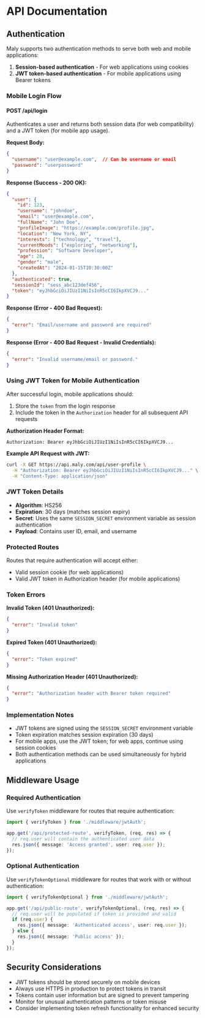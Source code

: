 # API Documentation

## Authentication

Maly supports two authentication methods to serve both web and mobile applications:

1. **Session-based authentication** - For web applications using cookies
2. **JWT token-based authentication** - For mobile applications using Bearer tokens

### Mobile Login Flow

#### POST /api/login

Authenticates a user and returns both session data (for web compatibility) and a JWT token (for mobile app usage).

**Request Body:**
```json
{
  "username": "user@example.com",  // Can be username or email
  "password": "userpassword"
}
```

**Response (Success - 200 OK):**
```json
{
  "user": {
    "id": 123,
    "username": "johndoe",
    "email": "user@example.com",
    "fullName": "John Doe",
    "profileImage": "https://example.com/profile.jpg",
    "location": "New York, NY",
    "interests": ["technology", "travel"],
    "currentMoods": ["exploring", "networking"],
    "profession": "Software Developer",
    "age": 28,
    "gender": "male",
    "createdAt": "2024-01-15T10:30:00Z"
  },
  "authenticated": true,
  "sessionId": "sess_abc123def456",
  "token": "eyJhbGciOiJIUzI1NiIsInR5cCI6IkpXVCJ9..."
}
```

**Response (Error - 400 Bad Request):**
```json
{
  "error": "Email/username and password are required"
}
```

**Response (Error - 400 Bad Request - Invalid Credentials):**
```json
{
  "error": "Invalid username/email or password."
}
```

### Using JWT Token for Mobile Authentication

After successful login, mobile applications should:

1. Store the `token` from the login response
2. Include the token in the `Authorization` header for all subsequent API requests

**Authorization Header Format:**
```
Authorization: Bearer eyJhbGciOiJIUzI1NiIsInR5cCI6IkpXVCJ9...
```

**Example API Request with JWT:**
```bash
curl -X GET https://api.maly.com/api/user-profile \
  -H "Authorization: Bearer eyJhbGciOiJIUzI1NiIsInR5cCI6IkpXVCJ9..." \
  -H "Content-Type: application/json"
```

### JWT Token Details

- **Algorithm**: HS256
- **Expiration**: 30 days (matches session expiry)
- **Secret**: Uses the same `SESSION_SECRET` environment variable as session authentication
- **Payload**: Contains user ID, email, and username

### Protected Routes

Routes that require authentication will accept either:
- Valid session cookie (for web applications)
- Valid JWT token in Authorization header (for mobile applications)

### Token Errors

**Invalid Token (401 Unauthorized):**
```json
{
  "error": "Invalid token"
}
```

**Expired Token (401 Unauthorized):**
```json
{
  "error": "Token expired"
}
```

**Missing Authorization Header (401 Unauthorized):**
```json
{
  "error": "Authorization header with Bearer token required"
}
```

### Implementation Notes

- JWT tokens are signed using the `SESSION_SECRET` environment variable
- Token expiration matches session expiration (30 days)
- For mobile apps, use the JWT token; for web apps, continue using session cookies
- Both authentication methods can be used simultaneously for hybrid applications

## Middleware Usage

### Required Authentication

Use `verifyToken` middleware for routes that require authentication:

```typescript
import { verifyToken } from './middleware/jwtAuth';

app.get('/api/protected-route', verifyToken, (req, res) => {
  // req.user will contain the authenticated user data
  res.json({ message: 'Access granted', user: req.user });
});
```

### Optional Authentication

Use `verifyTokenOptional` middleware for routes that work with or without authentication:

```typescript
import { verifyTokenOptional } from './middleware/jwtAuth';

app.get('/api/public-route', verifyTokenOptional, (req, res) => {
  // req.user will be populated if token is provided and valid
  if (req.user) {
    res.json({ message: 'Authenticated access', user: req.user });
  } else {
    res.json({ message: 'Public access' });
  }
});
```

## Security Considerations

- JWT tokens should be stored securely on mobile devices
- Always use HTTPS in production to protect tokens in transit
- Tokens contain user information but are signed to prevent tampering
- Monitor for unusual authentication patterns or token misuse
- Consider implementing token refresh functionality for enhanced security